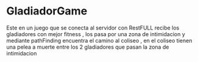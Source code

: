 # GladiadorGame
Este en un juego que se conecta al servidor con RestFULL recibe los gladiadores con mejor fitness , los pasa por una zona de intimidacion y mediante pathFinding encuentra el camino al coliseo , en el coliseo tienen una pelea a muerte entre los 2 gladiadores que pasan la zona de intimidacion
